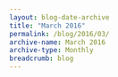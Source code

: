 ```yaml
---
layout: blog-date-archive
title: "March 2016"
permalink: /blog/2016/03/
archive-name: March 2016
archive-type: Monthly
breadcrumb: blog
---
```


